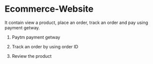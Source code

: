 # Ecommerce-Website
It contain view a product, place an order, track an order and pay using payment getway.
   
1) Paytm payment getway 

2) Track an order by using order ID

3) Review the product 
